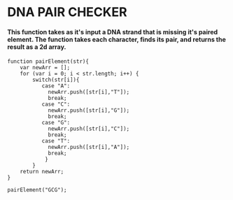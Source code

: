 # DNA PAIR CHECKER
#### This function takes as it's input a DNA strand that is missing it's paired element. The function takes each character, finds its pair, and returns the result as a 2d array.
```
function pairElement(str){
    var newArr = [];
    for (var i = 0; i < str.length; i++) {
        switch(str[i]){
           case "A":
             newArr.push([str[i],"T"]);
             break;
           case "C":
             newArr.push([str[i],"G"]);
             break;
           case "G":
             newArr.push([str[i],"C"]);
             break;
	       case "T":
             newArr.push([str[i],"A"]);
             break;
            }
        }
    return newArr;
}

pairElement("GCG");
```
